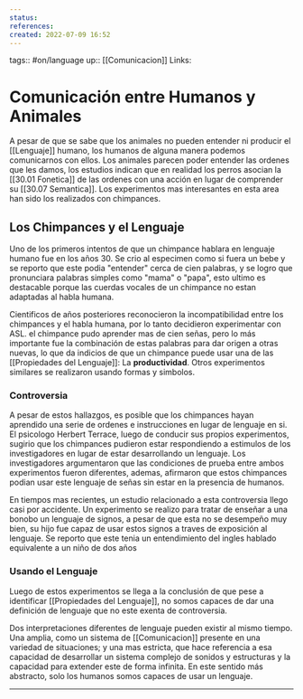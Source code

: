 ```yaml
---
status:
references:
created: 2022-07-09 16:52
---
```

tags:: #on/language 
up:: [[Comunicacion]]
Links: 
# Comunicación entre Humanos y Animales
A pesar de que se sabe que los animales no pueden entender ni producir el [[Lenguaje]] humano, los humanos de alguna manera podemos comunicarnos con ellos. Los animales parecen poder entender las ordenes que les damos, los estudios indican que en realidad los perros asocian la [[30.01 Fonetica]] de las ordenes con una acción en lugar de comprender su [[30.07 Semantica]]. Los experimentos mas interesantes en esta area han sido los realizados con chimpances.

## Los Chimpances y el Lenguaje
Uno de los primeros intentos de que un chimpance hablara en lenguaje humano fue en los años 30. Se crio al especimen como si fuera un bebe y se reporto que este podia "entender" cerca de cien palabras, y se logro que pronunciara palabras simples como "mama" o "papa", esto ultimo es destacable porque las cuerdas vocales de un chimpance no estan adaptadas al habla humana.

Cientificos de años posteriores reconocieron la incompatibilidad entre los chimpances y el habla humana, por lo tanto decidieron experimentar con ASL. el chimpance pudo aprender mas de cien señas, pero lo más importante fue la combinación de estas palabras para dar origen a otras nuevas, lo que da indicios de que un chimpance puede usar una de las [[Propiedades del Lenguaje]]: La **productividad**. Otros experimentos similares se realizaron usando formas y simbolos.

### Controversia
A pesar de estos hallazgos, es posible que los chimpances hayan aprendido una serie de ordenes e instrucciones en lugar de lenguaje en si. El psicologo Herbert Terrace, luego de conducir sus propios experimentos, sugirio que los chimpances pudieron estar respondiendo a estimulos de los investigadores en lugar de estar desarrollando un lenguaje. Los investigadores argumentaron que las condiciones de prueba entre ambos experimentos fueron diferentes, ademas, afirmaron que estos chimpances podian usar este lenguaje de señas sin estar en la presencia de humanos.

En tiempos mas recientes, un estudio relacionado a esta controversia llego casi por accidente. Un experimento se realizo para tratar de enseñar a una bonobo un lenguaje de signos, a pesar de que esta no se desempeño muy bien, su hijo fue capaz de usar estos signos a traves de exposición al lenguaje. Se reporto que este tenia un entendimiento del ingles hablado equivalente a un niño de dos años

### Usando el Lenguaje
Luego de estos experimentos se llega a la conclusión de que pese a identificar [[Propiedades del Lenguaje]], no somos capaces de dar una definición de lenguaje que no este exenta de controversia.

Dos interpretaciones diferentes de lenguaje pueden existir al mismo tiempo. Una amplia, como un sistema de [[Comunicacion]] presente en una variedad de situaciones; y una mas estricta, que hace referencia a esa capacidad de desarrollar un sistema complejo de sonidos y estructuras y la capacidad para extender este de forma infinita. En este sentido más abstracto, solo los humanos somos capaces de usar un lenguaje.


___
